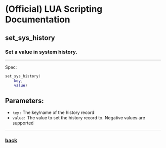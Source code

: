 
# (Official) LUA Scripting Documentation

## set_sys_history

### Set a value in system history.
___
Spec:
```lua
set_sys_history(
	key,
	value)
```
## Parameters:
- `key:` The key/name of the history record
- `value:` The value to set the history record to. Negative values are supported

___
### [back](../history)
